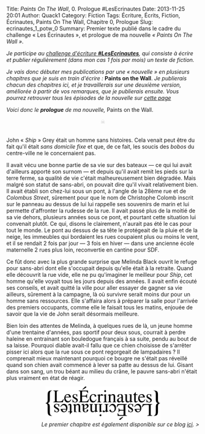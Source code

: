 Title: <i>Paints On The Wall</i>, 0. Prologue #LesEcrinautes
Date: 2013-11-25 20:01
Author: Quack1
Category: Fiction
Tags: Écriture, Écrits, Fiction, Écrinautes, Paints On The Wall, Chapitre 0, Prologue
Slug: ecrinautes_1_potw_0
Summary: Premier texte publié dans le cadre du challenge « Les Écrinautes », et prologue de ma nouvelle _« Paints On The Wall »_.

_Je participe au [challenge d'écriture **&#35;LesEcrinautes**]({filename}/challenge_ecrinautes.md), qui consiste à écrire et publier régulièrement (dans mon cas 1 fois par mois) un texte de fiction._

_Je vais donc débuter mes publications par une « nouvelle » en plusieurs chapitres que je suis en train d'écrire :_ **Paints on the Wall**. _Je publierais chacun des chapitres ici, et je travaillerais sur une deuxième version, améliorée à partir de vos remarques, que je publierais ensuite. Vous pourrez retrouver tous les épisodes de la nouvelle sur [cette page](/tag/paints-on-the-wall.html)_

_Voici donc le **prologue** de ma nouvelle,_ Paints on the Wall.

<div align="center" style="color:#ccc;">☠</div> &nbsp;

John « _Ship_ » Grey était un homme sans histoires. Cela venait peut être du fait qu'il était _sans domicile fixe_ et que, de ce fait, les soucis des _bobos_ du centre-ville ne le concernaient pas.

Il avait vécu une bonne partie de sa vie sur des bateaux — ce qui lui avait d'ailleurs apporté son surnom — et depuis qu'il avait remit les pieds sur la terre ferme, sa qualité de vie c'était malheureusement bien dégradée. Mais malgré son statut de sans-abri, on pouvait dire qu'il vivait relativement bien. Il avait établi son chez-lui sous un pont, à l'angle de la 28ème rue et de _Colombus Street_, sûrement pour que le nom de Christophe Colomb inscrit sur le panneau au dessus de lui lui rappelle ses souvenirs de marin et lui permette d'affronter la rudesse de la rue. Il avait passé plus de la moitié de sa vie dehors, plusieurs années sous ce pont, et pourtant cette situation lui convenait plutôt. Ce qui, disons le clairement, n'aurait pas été le cas pour tout le monde. Le pont au dessus de sa tête le protégeait de la pluie et de la neige, les immeubles qui bordaient les rues coupaient plus ou moins le vent, et il se rendait 2 fois par jour — 3 fois en hiver — dans une ancienne école maternelle 2 rues plus loin, reconvertie en cantine pour SDF.

Ce fût donc avec la plus grande surprise que Melinda Black ouvrit le refuge pour sans-abri dont elle s'occupait depuis qu'elle était à la retraite. Quand elle découvrit la rue vide, elle ne pu qu'imaginer le meilleur pour _Ship_, cet homme qu'elle voyait tous les jours depuis des années. Il avait enfin écouté ses conseils, et avait quitté la ville pour aller essayer de gagner sa vie ailleurs, sûrement à la campagne, là où survivre serait moins dur pour un homme sans ressources. Elle s'affaira alors à préparer la salle pour l'arrivée des premiers occupants, comme elle le faisait tous les matins, enjouée de savoir que la vie de John serait désormais meilleure.

Bien loin des attentes de Melinda, à quelques rues de là, un jeune homme d'une trentaine d'années, pas sportif pour deux sous, courrait à perdre haleine en entrainant son bouledogue français à sa suite, pendu au bout de sa laisse. Pourquoi diable avait-il fallu que ce chien choisisse de s'arrêter pisser ici alors que la rue sous ce pont regorgeait de lampadaires ? Il comprenait mieux maintenant pourquoi ce bougre ne s'était pas réveillé quand son chien avait commencé à lever sa patte au dessus de lui. Gisant dans son sang, un trou béant au milieu du crâne, le pauvre sans-abri n'était plus vraiment en état de réagir.

<div align=center><a href="http://bouquinautes.wordpress.com/2013/11/02/les-ecrinautes-challenge-decriture-mensuel"><img src="upload/logo_les_ecrinautes.png" width="300" height="87" id="logo_ecrinautes"/></a></div>

<div align="right">
<i>Le premier chapitre est également disponible sur ce blog <a href="http://writing.quack1.me/ecrinautes_2_potw_1.html">ici</a>. ></i>
</div>